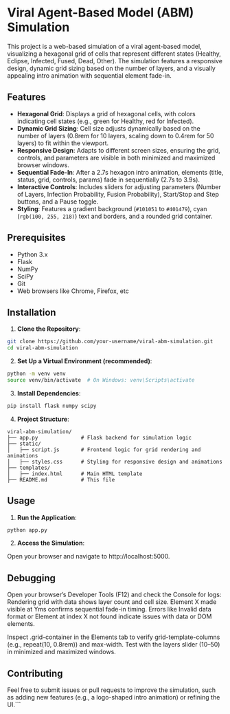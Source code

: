 # Viral Agent-Based Model (ABM) Simulation

This project is a web-based simulation of a viral agent-based model, visualizing a hexagonal grid of cells that represent different states (Healthy, Eclipse, Infected, Fused, Dead, Other). The simulation features a responsive design, dynamic grid sizing based on the number of layers, and a visually appealing intro animation with sequential element fade-in.

## Features
- **Hexagonal Grid**: Displays a grid of hexagonal cells, with colors indicating cell states (e.g., green for Healthy, red for Infected).
- **Dynamic Grid Sizing**: Cell size adjusts dynamically based on the number of layers (0.8rem for 10 layers, scaling down to 0.4rem for 50 layers) to fit within the viewport.
- **Responsive Design**: Adapts to different screen sizes, ensuring the grid, controls, and parameters are visible in both minimized and maximized browser windows.
- **Sequential Fade-In**: After a 2.7s hexagon intro animation, elements (title, status, grid, controls, params) fade in sequentially (2.7s to 3.9s).
- **Interactive Controls**: Includes sliders for adjusting parameters (Number of Layers, Infection Probability, Fusion Probability), Start/Stop and Step buttons, and a Pause toggle.
- **Styling**: Features a gradient background (`#101051` to `#401479`), cyan (`rgb(100, 255, 218)`) text and borders, and a rounded grid container.

## Prerequisites
- Python 3.x
- Flask
- NumPy
- SciPy
- Git
- Web browsers like Chrome, Firefox, etc

## Installation
1. **Clone the Repository**:
```bash
git clone https://github.com/your-username/viral-abm-simulation.git
cd viral-abm-simulation
```

2. **Set Up a Virtual Environment (recommended)**:

```bash
python -m venv venv
source venv/bin/activate  # On Windows: venv\Scripts\activate
```

3. **Install Dependencies**:
```bash
pip install flask numpy scipy
```


4. **Project Structure**:
```
viral-abm-simulation/
├── app.py              # Flask backend for simulation logic
├── static/
│   ├── script.js       # Frontend logic for grid rendering and animations
│   ├── styles.css      # Styling for responsive design and animations
├── templates/
│   ├── index.html      # Main HTML template
├── README.md           # This file
```


## Usage

1. **Run the Application**:
```bash
python app.py
```

2. **Access the Simulation**:

Open your browser and navigate to http://localhost:5000.


## Debugging

Open your browser’s Developer Tools (F12) and check the Console for logs:
Rendering grid with data shows layer count and cell size.
Element X made visible at Yms confirms sequential fade-in timing.
Errors like Invalid data format or Element at index X not found indicate issues with data or DOM elements.


Inspect .grid-container in the Elements tab to verify grid-template-columns (e.g., repeat(10, 0.8rem)) and max-width.
Test with the layers slider (10–50) in minimized and maximized windows.

## Contributing
Feel free to submit issues or pull requests to improve the simulation, such as adding new features (e.g., a logo-shaped intro animation) or refining the UI.```